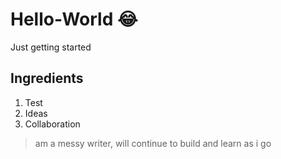 # Hello-World :joy:
Just getting started

## Ingredients
1. Test
2. Ideas
3. Collaboration

> am a messy writer, will continue to build and learn as i go


